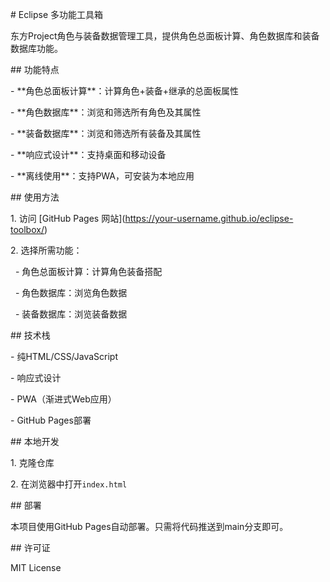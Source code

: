 \# Eclipse 多功能工具箱



东方Project角色与装备数据管理工具，提供角色总面板计算、角色数据库和装备数据库功能。



\## 功能特点



\- \*\*角色总面板计算\*\*：计算角色+装备+继承的总面板属性

\- \*\*角色数据库\*\*：浏览和筛选所有角色及其属性

\- \*\*装备数据库\*\*：浏览和筛选所有装备及其属性

\- \*\*响应式设计\*\*：支持桌面和移动设备

\- \*\*离线使用\*\*：支持PWA，可安装为本地应用



\## 使用方法



1\. 访问 \[GitHub Pages 网站](https://your-username.github.io/eclipse-toolbox/)

2\. 选择所需功能：

&nbsp;  - 角色总面板计算：计算角色装备搭配

&nbsp;  - 角色数据库：浏览角色数据

&nbsp;  - 装备数据库：浏览装备数据



\## 技术栈



\- 纯HTML/CSS/JavaScript

\- 响应式设计

\- PWA（渐进式Web应用）

\- GitHub Pages部署



\## 本地开发



1\. 克隆仓库

2\. 在浏览器中打开`index.html`



\## 部署



本项目使用GitHub Pages自动部署。只需将代码推送到main分支即可。



\## 许可证



MIT License

